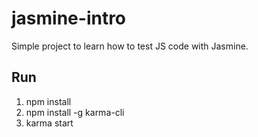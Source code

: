 # jasmine-intro

Simple project to learn how to test JS code with Jasmine.

## Run

1. npm install
2. npm install -g karma-cli
2. karma start
